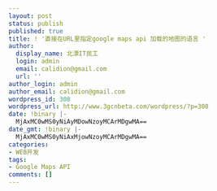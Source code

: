 ```yaml
---
layout: post
status: publish
published: true
title: ! '直接在URL里指定google maps api 加载的地图的语言 '
author:
  display_name: 北漂IT民工
  login: admin
  email: calidion@gmail.com
  url: ''
author_login: admin
author_email: calidion@gmail.com
wordpress_id: 308
wordpress_url: http://www.3gcnbeta.com/wordpress/?p=308
date: !binary |-
  MjAxMC0wMS0yNiAyMDowNzoyMCArMDgwMA==
date_gmt: !binary |-
  MjAxMC0wMS0yNiAxMjowNzoyMCArMDgwMA==
categories:
- WEB开发
tags:
- Google Maps API
comments: []
---
```

<div id="_mcePaste"><script src="http:&#47;&#47;maps.google.com&#47;maps?file=api&amp;amp;v=2&amp;amp;key=$mapapikey&amp;amp;oe=gbk&amp;amp;hl=zh-CN"><&#47;script><&#47;div></p>
<div id="_mcePaste">其中hl后接的是语言,<&#47;div></p>
<div id="_mcePaste">所有语言的列表:<&#47;div></p>
<div id="_mcePaste">http:&#47;&#47;spreadsheets.google.com&#47;pub?key=p9pdwsai2hDMsLkXsoM05KQ&amp;gid=1<&#47;div></p>
<div id="_mcePaste">oe是输出编码.<&#47;div></p>
